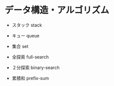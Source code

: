 # データ構造・アルゴリズム
- スタック stack
- キュー queue
- 集合 set  
    
- 全探索 full-search
- ２分探索 binary-search
- 累積和 prefix-sum